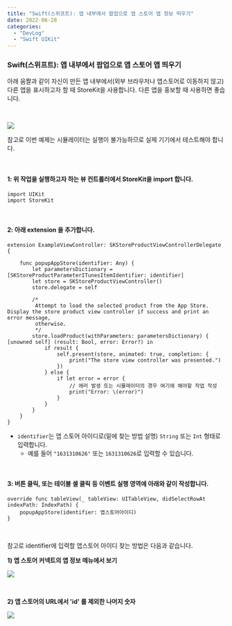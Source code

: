 ```yaml
---
title: "Swift(스위프트): 앱 내부에서 팝업으로 앱 스토어 앱 정보 띄우기"
date: 2022-06-28
categories: 
  - "DevLog"
  - "Swift UIKit"
---
```


### **Swift(스위프트): 앱 내부에서 팝업으로 앱 스토어 앱 띄우기**

아래 움짤과 같이 자신이 만든 앱 내부에서(외부 브라우저나 앱스토어로 이동하지 않고) 다른 앱을 표시하고자 할 때 StoreKit을 사용합니다. 다른 앱을 홍보할 때 사용하면 좋습니다.

 

![](https://media.giphy.com/media/CIXPU3lHgNOsHpYcIV/giphy.gif)

참고로 이번 예제는 시뮬레이터는 실행이 불가능하므로 실제 기기에서 테스트해야 합니다.

 

#### **1: 위 작업을 실행하고자 하는 뷰 컨트롤러에서 StoreKit을 import 합니다.**

```
import UIKit
import StoreKit
```

 

#### **2: 아래 extension 을 추가합니다.**

```
extension ExampleViewController: SKStoreProductViewControllerDelegate {
    
    func popupAppStore(identifier: Any) {
        let parametersDictionary = [SKStoreProductParameterITunesItemIdentifier: identifier]
        let store = SKStoreProductViewController()
        store.delegate = self
        
        /*
         Attempt to load the selected product from the App Store. Display the store product view controller if success and print an error message,
         otherwise.
         */
        store.loadProduct(withParameters: parametersDictionary) { [unowned self] (result: Bool, error: Error?) in
            if result {
                self.present(store, animated: true, completion: {
                    print("The store view controller was presented.")
                })
            } else {
                if let error = error {
                    // 에러 발생 또는 시뮬레이터의 경우 여기에 해야할 작업 작성
                    print("Error: \(error)")
                }
            }
        }
    }
}
```

- `identifier`는 앱 스토어 아이디로(밑에 찾는 방법 설명) `String` 또는 `Int` 형태로 입력합니다.
    - 예를 들어 `"1631310626"` 또는 `1631310626`로 입력할 수 있습니다.

 

#### **3: 버튼 클릭, 또는 테이블 셀 클릭 등 이벤트 실행 영역에 아래와 같이 작성합니다.**

```
override func tableView(_ tableView: UITableView, didSelectRowAt indexPath: IndexPath) {
    popupAppStore(identifier: 앱스토어아이디)
}
```

 

참고로 identifier에 입력할 앱스토어 아이디 찾는 방법은 다음과 같습니다.

**1) 앱 스토어 커넥트의 앱 정보 메뉴에서 보기**

 ![](/assets/img/wp-content/uploads/2022/06/스크린샷-2022-06-29-오전-3.49.34.jpg)

 

**2) 앱 스토어의 URL에서 'id' 를 제외한 나머지 숫자**

 ![](/assets/img/wp-content/uploads/2022/06/스크린샷-2022-06-29-오전-3.50.20.jpg)
